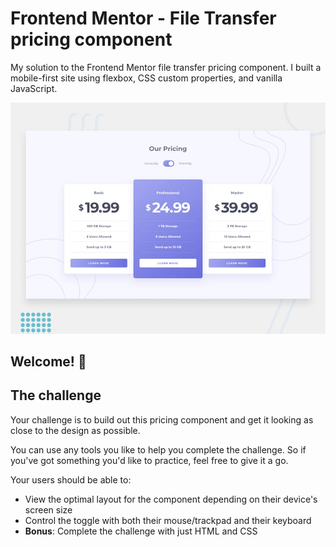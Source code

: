 # Frontend Mentor - File Transfer pricing component

My solution to the Frontend Mentor file transfer pricing component. I built a mobile-first site using flexbox, CSS custom properties, and vanilla JavaScript. 

![Design preview for the File Transfer pricing component coding challenge](./design/desktop-preview.jpg)

## Welcome! 👋


## The challenge

Your challenge is to build out this pricing component and get it looking as close to the design as possible.

You can use any tools you like to help you complete the challenge. So if you've got something you'd like to practice, feel free to give it a go.

Your users should be able to:

- View the optimal layout for the component depending on their device's screen size
- Control the toggle with both their mouse/trackpad and their keyboard
- **Bonus**: Complete the challenge with just HTML and CSS

